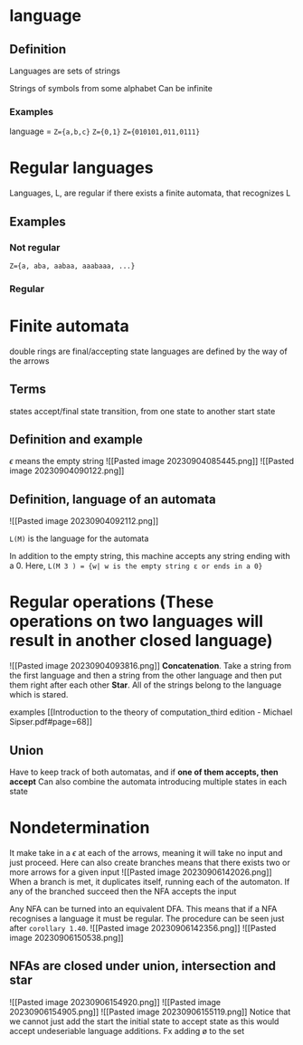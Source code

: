 # language
## Definition
Languages are sets of strings

Strings of symbols from some alphabet
Can be infinite
### Examples
language = `Z={a,b,c}`
`Z={0,1}`
`Z={010101,011,0111}`

# Regular languages
Languages, L,  are regular if there exists a finite automata, that recognizes L
## Examples
### Not regular
`Z={a, aba, aabaa, aaabaaa, ...}`
### Regular

# Finite automata
double rings are final/accepting state
languages are defined by the way of the arrows

## Terms
states
accept/final state
transition, from one state to another
start state

## Definition and example
$\epsilon$ means the empty string
![[Pasted image 20230904085445.png]]
![[Pasted image 20230904090122.png]]

## Definition, language of an automata
![[Pasted image 20230904092112.png]]

`L(M)` is the language for the automata

In addition to the empty string, this machine accepts any string ending with a 0. Here,
`L(M 3 ) = {w| w is the empty string ε or ends in a 0}`

# Regular operations (These operations on two languages will result in another closed language)
![[Pasted image 20230904093816.png]]
**Concatenation**. Take a string from the first language and then a string from the other language and then put them right after each other
**Star**. All of the strings belong to the language which is stared.

examples
[[Introduction to the theory of computation_third edition - Michael Sipser.pdf#page=68]]

## Union
Have to keep track of both automatas, and if **one of them accepts, then accept**
Can also combine the automata introducing multiple states in each state


# Nondetermination
It make take in a $\epsilon$ at each of the arrows, meaning it will take no input and just proceed. Here can also create branches
means that there exists two or more arrows for a given input
![[Pasted image 20230906142026.png]]
When a branch is met, it duplicates itself, running each of the automaton. If any of the branched succeed then the NFA accepts the input

Any NFA can be turned into an equivalent DFA. This means that if a NFA recognises a language it must be regular.
The procedure can be seen just after `corollary 1.40`. 
![[Pasted image 20230906142356.png]]
![[Pasted image 20230906150538.png]]

## NFAs are closed under union, intersection and star
![[Pasted image 20230906154920.png]]
![[Pasted image 20230906154905.png]]
![[Pasted image 20230906155119.png]]
Notice that we cannot just add the start the initial state to accept state as this would accept undeseriable language additions. Fx adding ø to the set
